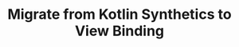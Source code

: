---
layout: default
title: Migrate from Kotlin Synthetics to View Binding  
grand_parent: UI layer libraries
nav_order: 2
parent: View binding
---